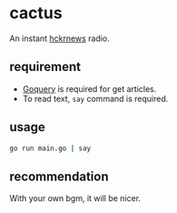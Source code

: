 # cactus

An instant [hckrnews](https://hckrnews.com) radio.

## requirement
- [Goquery](https://github.com/PuerkitoBio/goquery) is required for get articles.
- To read text, `say` command is required.

## usage
```sh
go run main.go | say
```

## recommendation
With your own bgm, it will be nicer.
